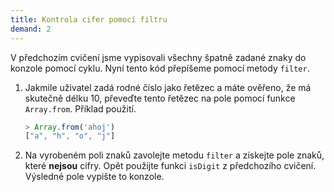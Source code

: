 ```yaml
---
title: Kontrola cifer pomocí filtru
demand: 2
---
```


V předchozím cvičení jsme vypisovali všechny špatně zadané znaky do konzole pomocí cyklu. Nyní tento kód přepíšeme pomocí metody `filter`.

1. Jakmile uživatel zadá rodné číslo jako řetězec a máte ověřeno, že má skutečně délku 10, převeďte tento řetězec na pole pomocí funkce `Array.from`. Příklad použití.

   ```js
   > Array.from('ahoj')
   ["a", "h", "o", "j"]
   ```

1. Na vyrobeném poli znaků zavolejte metodu `filter` a získejte pole znaků, které **nejsou** cifry. Opět použijte funkci `isDigit` z předchozího cvičení. Výsledné pole vypište to konzole.
